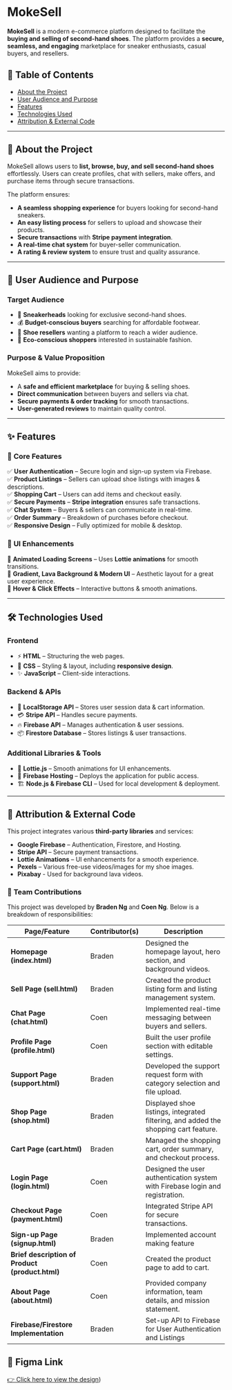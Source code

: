 # MokeSell  

**MokeSell** is a modern e-commerce platform designed to facilitate the **buying and selling of second-hand shoes**. The platform provides a **secure, seamless, and engaging** marketplace for sneaker enthusiasts, casual buyers, and resellers.  

## 📌 Table of Contents  
- [About the Project](#about-the-project)  
- [User Audience and Purpose](#user-audience-and-purpose)  
- [Features](#features)  
- [Technologies Used](#technologies-used)  
- [Attribution & External Code](#attribution--external-code)   

---

## 📖 About the Project  
MokeSell allows users to **list, browse, buy, and sell second-hand shoes** effortlessly. Users can create profiles, chat with sellers, make offers, and purchase items through secure transactions.  

The platform ensures:  
- **A seamless shopping experience** for buyers looking for second-hand sneakers.  
- **An easy listing process** for sellers to upload and showcase their products.  
- **Secure transactions** with **Stripe payment integration**.  
- **A real-time chat system** for buyer-seller communication.  
- **A rating & review system** to ensure trust and quality assurance.  

---

## 🎯 User Audience and Purpose  
### **Target Audience**  
- 👟 **Sneakerheads** looking for exclusive second-hand shoes.  
- 💰 **Budget-conscious buyers** searching for affordable footwear.  
- 🔄 **Shoe resellers** wanting a platform to reach a wider audience.  
- 🌱 **Eco-conscious shoppers** interested in sustainable fashion.  

### **Purpose & Value Proposition**  
MokeSell aims to provide:  
- A **safe and efficient marketplace** for buying & selling shoes.  
- **Direct communication** between buyers and sellers via chat.  
- **Secure payments & order tracking** for smooth transactions.  
- **User-generated reviews** to maintain quality control.  

---

## ✨ Features  
### 🔹 **Core Features**  
✅ **User Authentication** – Secure login and sign-up system via Firebase.  
✅ **Product Listings** – Sellers can upload shoe listings with images & descriptions.  
✅ **Shopping Cart** – Users can add items and checkout easily.  
✅ **Secure Payments** – **Stripe integration** ensures safe transactions.  
✅ **Chat System** – Buyers & sellers can communicate in real-time.  
✅ **Order Summary** – Breakdown of purchases before checkout.  
✅ **Responsive Design** – Fully optimized for mobile & desktop.  

### 🎨 **UI Enhancements**  
🌟 **Animated Loading Screens** – Uses **Lottie animations** for smooth transitions.  
🌟 **Gradient, Lava Background & Modern UI** – Aesthetic layout for a great user experience.  
🌟 **Hover & Click Effects** – Interactive buttons & smooth animations.  

---

## 🛠️ Technologies Used  
### **Frontend**  
- ⚡ **HTML** – Structuring the web pages.  
- 🎨 **CSS** – Styling & layout, including **responsive design**.  
- ✨ **JavaScript** – Client-side interactions.  

### **Backend & APIs**  
- 🛒 **LocalStorage API** – Stores user session data & cart information.  
- 💳 **Stripe API** – Handles secure payments.  
- 🔥 **Firebase API** – Manages authentication & user sessions.  
- 📦 **Firestore Database** – Stores listings & user transactions.  

### **Additional Libraries & Tools**  
- 🚀 **Lottie.js** – Smooth animations for UI enhancements.  
- 📡 **Firebase Hosting** – Deploys the application for public access.  
- 🏗 **Node.js & Firebase CLI** – Used for local development & deployment.  

---

## 🔗 Attribution & External Code  
This project integrates various **third-party libraries** and services:  
- **Google Firebase** – Authentication, Firestore, and Hosting.  
- **Stripe API** – Secure payment transactions.  
- **Lottie Animations** – UI enhancements for a smooth experience.  
- **Pexels** – Various free-use videos/images for my shoe images.  
- **Pixabay** - Used for background lava videos.

### 👥 **Team Contributions**
This project was developed by **Braden Ng** and **Coen Ng**. Below is a breakdown of responsibilities:  

| **Page/Feature**            | **Contributor(s)**         | **Description** |
|-----------------------------|---------------------------|-----------------|
| **Homepage (index.html)**   | Braden | Designed the homepage layout, hero section, and background videos. |
| **Sell Page (sell.html)**   | Braden | Created the product listing form and listing management system. |
| **Chat Page (chat.html)**   | Coen | Implemented real-time messaging between buyers and sellers. |
| **Profile Page (profile.html)** | Coen | Built the user profile section with editable settings. |
| **Support Page (support.html)** | Braden | Developed the support request form with category selection and file upload. |
| **Shop Page (shop.html)**   | Braden | Displayed shoe listings, integrated filtering, and added the shopping cart feature. |
| **Cart Page (cart.html)**   | Braden | Managed the shopping cart, order summary, and checkout process. |
| **Login Page (login.html)** | Coen | Designed the user authentication system with Firebase login and registration. |
| **Checkout Page (payment.html)** | Coen | Integrated Stripe API for secure transactions. |
| **Sign-up Page (signup.html)** | Braden | Implemented account making feature |
| **Brief description of Product (product.html)** | Coen | Created the product page to add to cart. |
| **About Page (about.html)** | Coen | Provided company information, team details, and mission statement. |
| **Firebase/Firestore Implementation** | Braden | Set-up API to Firebase for User Authentication and Listings |
 
## 🔗 **Figma Link**
[👉 Click here to view the design]([https://www.figma.com/design/0OJLmTV7fX8VJ731mV5Hvv/FED-Asg-2?node-id=0-1&t=g9C2OHOcX76POrKy-1))

